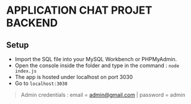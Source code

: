 # APPLICATION CHAT PROJET BACKEND
## Setup
- Import the SQL file into your MySQL Workbench or PHPMyAdmin.
- Open the console inside the folder and type in the command : ```node index.js```
- The app is hosted under localhost on port 3030
- Go to ``` localhost:3030 ```
> Admin credentials : email = admin@gmail.com | password = admin
